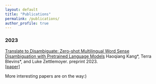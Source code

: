 ```yaml
---
layout: default
title: "Publications"
permalink: /publications/
author_profile: true
---
```


### 2023

[Translate to Disambiguate: Zero-shot Multilingual Word Sense Disambiguation with Pretrained Language Models](../papers/WSDkang2023.pdf) Haoqiang Kang\*, Terra Blevins\*, and Luke Zettlemoyer. preprint 2023. \
[[paper]](../papers/WSDkang2023.pdf)

More interesting papers are on the way:)
